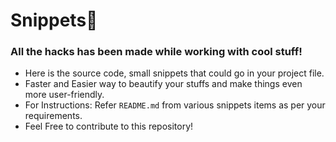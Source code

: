 # Snippets:bookmark:
### All the hacks has been made while working with cool stuff! 
- Here is the source code, small snippets that could go in your project file.
- Faster and Easier way to beautify your stuffs and make things even more user-friendly.
- For Instructions: Refer `README.md` from various snippets items as per your requirements. 
- Feel Free to contribute to this repository!
